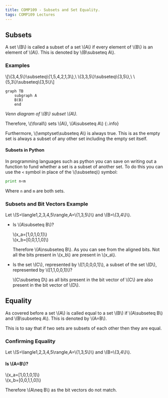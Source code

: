 ```yaml
---
title: COMP109 - Subsets and Set Equality.
tags: COMP109 Lectures
---
```

## Subsets
A set &#92;(B&#92;) is called a subset of a set &#92;(A&#92;) if every element of &#92;(B&#92;) is an element of &#92;(A&#92;). This is denoted by &#92;(B&#92;subseteq A&#92;).

### Examples
&#92;[&#92;{3,4,5&#92;}&#92;subseteq&#92;{1,5,4,2,1,3&#92;},&#92; &#92;{3,3,5&#92;}&#92;subseteq&#92;{3,5&#92;},&#92; &#92;{5,3&#92;}&#92;subseteq&#92;{3,5&#92;}&#92;]


```mermaid
graph TB
    subgraph A
    B(B)
    end
```
*Venn diagram of &#92;(B&#92;) subset &#92;(A&#92;).*

Therefore, &#92;(&#92;forall&#92;) sets &#92;(A&#92;), &#92;(A&#92;subseteq A&#92;)
{:.info}

Furthermore, &#92;(&#92;emptyset&#92;subseteq A&#92;) is always true. This is as the empty set is always a subset of any other set including the empty set itself.

#### Subsets in Python
In programming languages such as python you can save on writing out a function to fund whether a set is a subset of another set. To do this you can use the `<` symbol in place of the &#92;(&#92;subseteq&#92;) symbol:

```python
print n<m
```

Where `n` and `m` are both sets.

### Subsets and Bit Vectors Example
Let &#92;(S=&#92;langle1,2,3,4,5&#92;rangle,A=&#92;{1,3,5&#92;}&#92;) and &#92;(B=&#92;{3,4&#92;}&#92;).

* Is &#92;(A&#92;subseteq B&#92;)?

	&#92;(x_a=[1,0,1,0,1]&#92;)  
	&#92;(x_b=[0,0,1,1,0]&#92;)
	
	Therefore &#92;(A&#92;nsubseteq B&#92;). As you can see from the aligned bits. Not all the bits present in &#92;(x_b&#92;) are present in &#92;(x_a&#92;).

* Is the set &#92;(C&#92;), represented by &#92;([1,0,0,0,1]&#92;), a subset  of the set &#92;(D&#92;), represented by &#92;([1,1,0,0,1]&#92;)?
	
	&#92;(C&#92;subseteq D&#92;) as all bits present in the bit vector of &#92;(C&#92;) are also present in the bit vector of &#92;(D&#92;).
	
## Equality
As covered before a set &#92;(A&#92;) is called equal to a set &#92;(B&#92;) if &#92;(A&#92;subseteq B&#92;) and &#92;(B&#92;subseteq A&#92;). This is denoted by &#92;(A=B&#92;).

This is to say that if two sets are subsets of each other then they are equal.

### Confirming Equality
Let &#92;(S=&#92;langle1,2,3,4,5&#92;rangle,A=&#92;{1,3,5&#92;}&#92;) and &#92;(B=&#92;{3,4&#92;}&#92;).

#### Is &#92;(A=B&#92;)?
&#92;(x_a=[1,0,1,0,1]&#92;)  
&#92;(x_b=[0,0,1,1,0]&#92;)

Therefore &#92;(A&#92;neq B&#92;) as the bit vectors do not match.
